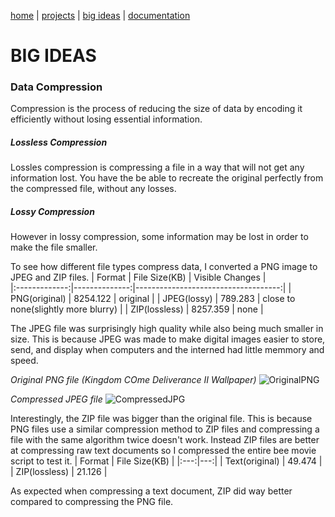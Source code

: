 [home](https://sanduran.github.io) | [projects](https://sanduran.github.io/projects) | [big ideas](https://sanduran.github.io/big_ideas) | [documentation](https://sanduran.github.io/documentation)

# BIG IDEAS
### Data Compression
Compression is the process of reducing the size of data by encoding it efficiently without losing essential information.
##### Lossless Compression  
Lossles compression is compressing a file in a way that will not get any information lost. You have the be able to recreate the original perfectly from the compressed file, without any losses.
##### Lossy Compression
However in lossy compression, some information may be lost in order to make the file smaller.

To see how different file types compress data, I converted a PNG image to JPEG and ZIP files.
| Format        | File Size(KB) | Visible Changes                     |  
|:-------------:|--------------:|------------------------------------:|
| PNG(original) | 8254.122      | original                            |
| JPEG(lossy)   | 789.283       | close to none(slightly more blurry) |
| ZIP(lossless) | 8257.359      | none                                |

The JPEG file was surprisingly high quality while also being much smaller in size. This is because JPEG was made to make digital images easier to store, send, and display when computers and the interned had little memmory and speed.

*Original PNG file (Kingdom COme Deliverance II Wallpaper)*
![OriginalPNG](https://sanduran.github.io/assets/compression/KCDWallpaper.png)

*Compressed JPEG file*
![CompressedJPG](https://sanduran.github.io/assets/compression/KCDWallpaper.jpg)

Interestingly, the ZIP file was bigger than the original file. This is because PNG files use a similar compression method to ZIP files and compressing a file with the same algorithm twice doesn't work. Instead ZIP files are better at compressing raw text documents so I compressed the entire bee movie script to test it.
| Format | File Size(KB) |
|:---:|---:|
| Text(original) | 49.474 |
| ZIP(lossless) | 21.126 |

As expected when compressing a text document, ZIP did way better compared to compressing the PNG file.
